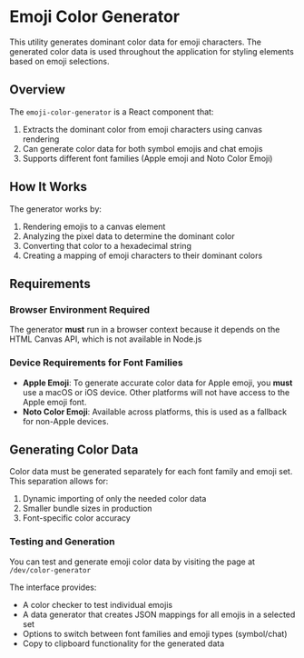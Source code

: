 # Emoji Color Generator

This utility generates dominant color data for emoji characters.
The generated color data is used throughout the application
for styling elements based on emoji selections.

## Overview

The `emoji-color-generator` is a React component that:

1. Extracts the dominant color from emoji characters using canvas rendering
1. Can generate color data for both symbol emojis and chat emojis
1. Supports different font families (Apple emoji and Noto Color Emoji)

## How It Works

The generator works by:

1. Rendering emojis to a canvas element
1. Analyzing the pixel data to determine the dominant color
1. Converting that color to a hexadecimal string
1. Creating a mapping of emoji characters to their dominant colors

## Requirements

### Browser Environment Required

The generator **must** run in a browser context
because it depends on the HTML Canvas API, which is not available in Node.js

### Device Requirements for Font Families

- **Apple Emoji**: To generate accurate color data for Apple emoji,
  you **must** use a macOS or iOS device.
  Other platforms will not have access to the Apple emoji font.
- **Noto Color Emoji**: Available across platforms,
  this is used as a fallback for non-Apple devices.

## Generating Color Data

Color data must be generated separately for each font family and emoji set.
This separation allows for:

1. Dynamic importing of only the needed color data
1. Smaller bundle sizes in production
1. Font-specific color accuracy

### Testing and Generation

You can test and generate emoji color data by
visiting the page at `/dev/color-generator`

The interface provides:

- A color checker to test individual emojis
- A data generator that creates JSON mappings for all emojis in a selected set
- Options to switch between font families and emoji types (symbol/chat)
- Copy to clipboard functionality for the generated data
